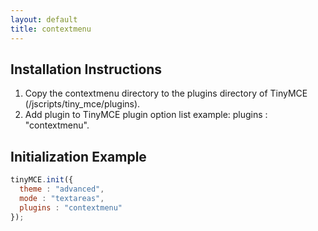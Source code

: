```yaml
---
layout: default
title: contextmenu
---
```


## Installation Instructions

1.  Copy the contextmenu directory to the plugins directory of TinyMCE (/jscripts/tiny_mce/plugins).
2.  Add plugin to TinyMCE plugin option list example: plugins : "contextmenu".

## Initialization Example

```js
tinyMCE.init({
  theme : "advanced",
  mode : "textareas",
  plugins : "contextmenu"
});

```
